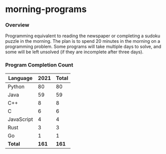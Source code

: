 # morning-programs

### Overview

Programming equivalent to reading the newspaper or completing a sudoku puzzle in the morning.  The plan is to spend 20 
minutes in the morning on a programming problem.  Some programs will take multiple days to solve, and some will be left 
unsolved (if they are incomplete after three days).

### Program Completion Count

| Language     | 2021    | Total   |
|--------------|---------|---------|
| Python       | 80      | 80      |
| Java         | 59      | 59      |
| C++          | 8       | 8       |
| C            | 6       | 6       |
| JavaScript   | 4       | 4       |
| Rust         | 3       | 3       |
| Go           | 1       | 1       |
| **Total**    | **161** | **161** |
